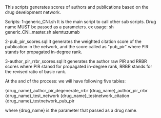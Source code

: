 
This scripts generates scores of authors and publications based on the drug development network.

Scripts: 
1-generic_CNI.sh
It is the main script to call other sub scripts. Drug name MUST be passed as a parameters. 
ex usage: sh generic_CNI_master.sh alemtuzumab

2-pub_pir_scores.sql
It generates the weighted citation score of the publication in the network, and the score called as "pub_pir" where PIR stands for
propagated in-degree rank.

3-author_pir_rrbr_scores.sql
It generates the author raw PIR and RRBR scores where PIR stansd for propagated in-degree rank, RRBR stands for the revised ratio of basic rank.

At the and of the process: we will have following five tables:

{drug_name}_author_pir_degenerate_rrbr
{drug_name}_author_pir_rrbr
{drug_name}_test_network
{drug_name}_testnetwork_citation
{drug_name}_testnetwork_pub_pir

where {drug_name} is the parameter that passed as a drug name.

